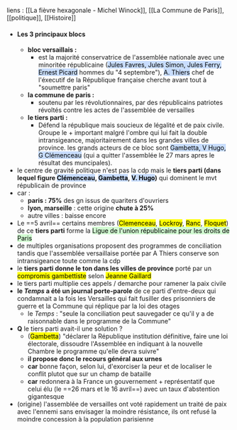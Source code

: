 liens : [[La fièvre hexagonale - Michel Winock]], [[La Commune de Paris]], [[politique]], [[Histoire]]

- #### Les 3 principaux blocs
	- **bloc versaillais :** 
		- est la majorité conservatrice de l'assemblée nationale avec une minoritée républicaine (<mark style="background: #ADCCFFA6;">Jules Favres, Jules Simon, Jules Ferry, Ernest Picard</mark> hommes du "4 septembre"), <mark style="background: #ADCCFFA6;">A. Thiers</mark> chef de l'éxecutif de la République française cherche avant tout à "soumettre paris"
	- **la commune de paris :** 
		- soutenu par les révolutionnaires, par des républicains patriotes révoltés contre les actes de l'assemblée de versailles
	- **le tiers parti :** 
		- Défend la république mais soucieux de légalité et de paix civile. Groupe le + important malgré l'ombre qui lui fait la double intransigeance, majoritairement dans les grandes villes de province. les grands acteurs de ce bloc sont <mark style="background: #ADCCFFA6;">Gambetta, V Hugo, G Clémenceau</mark> (qui a quitter l'assemblée le 27 mars apres le résultat des muncipales). 
- le centre de gravité politique n'est pas la cdp mais le **tiers parti (dans lequel figure <mark style="background: #ADCCFFA6;">Clémenceau</mark>, <mark style="background: #ADCCFFA6;">Gambetta</mark>, <mark style="background: #ADCCFFA6;">V. Hugo</mark>)** qui dominent le mvt républicain de province
- car : 
	- **paris : 75%** des gn issus de quariters d'ouvriers
	- **lyon, marseille** : cette origine **chute à 25%**
	- autre villes : baisse encore
- Le ==5 avril== certains membres (<mark class="hltr-blue">Clemenceau</mark>, <mark class="hltr-blue">Lockroy</mark>, <mark class="hltr-blue">Ranc</mark>, <mark class="hltr-blue">Floquet</mark>) de ce **tiers parti** forme la <mark style="background: #BBFABBA6;">Ligue de l'union républicaine pour les droits de Paris</mark> 
- de multiples organisations proposent des programmes de conciliation tandis que l'assemblée versaillaise portée par A Thiers conserve son intransigeance toute comme la cdp
- le **tiers parti donne le ton dans les villes de province** porté par un <mark class="hltr-green">compromis gambettiste</mark> selon <mark class="hltr-blue">Jeanne Gaillard</mark>
- le tiers parti multiplie ces appels / demarche pour ramener la paix civile 
- **le *Temps* a été un journal porte-parole** de ce parti d'entre-deux qui condamnait a la fois les Versailles qui fait fusiller des prisonniers de guerre et la Commune qui réplique par la loi des otages
	- le *Temps* : "seule la conciliation peut sauvegader ce qu'il y a de raisonnable dans le programme de la Commune"
- **Q** le tiers parti avait-il une solution ?
	- (<mark class="hltr-blue">Gambetta</mark>) "déclarer la République institution définitive, faire une loi électorale, dissoudre l'Assemblée en indiquant à la nouvelle Chambre le programme qu'elle devra suivre"
	- **il propose donc le recours général aux urnes**
	- **car** bonne façon, selon lui, d'exorciser la peur et de localiser le conflit plutot que sur un champ de bataille
	- **car** redonnera à la France un gouvernement + représentatif que celui élu (le ==26 mars et le 16 avril==) avec un taux d'abstention gigantesque 
- (origine) l'assemblée de versailles ont voté rapidement un traité de paix avec l'ennemi sans envisager la moindre résistance, ils ont refusé la moindre concession à la population parisienne 